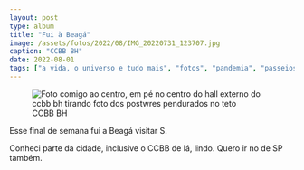 ```yaml
---
layout: post
type: album
title: "Fui à Beagá"
image: /assets/fotos/2022/08/IMG_20220731_123707.jpg
caption: "CCBB BH"
date: 2022-08-01
tags: ["a vida, o universo e tudo mais", "fotos", "pandemia", "passeios"]
---
```

<figure class="foto-post">
            <img src="{{ site.baseurl }}/assets/fotos/2022/08/IMG_20220731_123707.jpg" alt="Foto comigo ao centro, em pé no centro do hall externo do ccbb bh tirando foto dos postwres pendurados no teto" title="Eu no CCBB BH">
           <figcaption>CCBB BH</figcaption>
</figure>
Esse final de semana fui a Beagá visitar S.  

Conheci parte da cidade, inclusive o CCBB de lá, lindo. Quero ir no de SP também.